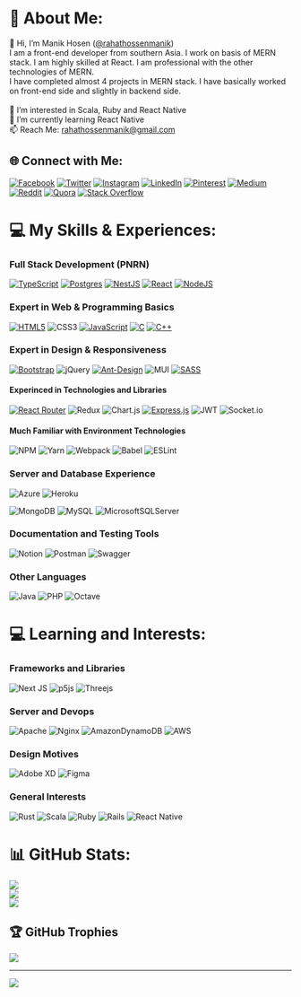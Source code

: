 # 👤 About Me:
👋 Hi, I’m Manik Hosen ([@rahathossenmanik](https://github.com/rahathossenmanik))<br>I am a front-end developer from southern Asia. I work on basis of MERN stack. I am highly skilled at React. I am professional with the other technologies of MERN.<br>I have completed almost 4 projects in MERN stack. I have basically worked on front-end side and slightly in backend side.<br><br>👀 I’m interested in Scala, Ruby and React Native<br>🌱 I’m currently learning React Native<br>📫 Reach Me: rahathossenmanik@gmail.com


## 🌐 Connect with Me:
[![Facebook](https://img.shields.io/badge/Facebook-%231877F2.svg?logo=Facebook&logoColor=white)](https://facebook.com/rahathosenmanik)
[![Twitter](https://img.shields.io/badge/Twitter-%231DA1F2.svg?logo=Twitter&logoColor=white)](https://twitter.com/rahathosenmanik)
[![Instagram](https://img.shields.io/badge/Instagram-%23E4405F.svg?logo=Instagram&logoColor=white)](https://instagram.com/rahathossenmanik)
[![LinkedIn](https://img.shields.io/badge/LinkedIn-%230077B5.svg?logo=linkedin&logoColor=white)](https://linkedin.com/in/rahathossenmanik)
[![Pinterest](https://img.shields.io/badge/Pinterest-%23E60023.svg?logo=Pinterest&logoColor=white)](https://pinterest.com/rahathossenmanik)
[![Medium](https://img.shields.io/badge/Medium-12100E?logo=medium&logoColor=white)](https://medium.com/@rahathossenmanik)
[![Reddit](https://img.shields.io/badge/Reddit-%23FF4500.svg?logo=Reddit&logoColor=white)](https://reddit.com/user/rahathossenmanik)
[![Quora](https://img.shields.io/badge/Quora-%23B92B27.svg?logo=Quora&logoColor=white)](https://quora.com/profile/Manik-Hosen-2)
[![Stack Overflow](https://img.shields.io/badge/-Stackoverflow-FE7A16?logo=stack-overflow&logoColor=white)](https://stackoverflow.com/users/9495126) 

# 💻 My Skills & Experiences:

### Full Stack Development (PNRN)
[![TypeScript](https://img.shields.io/badge/typescript-%23007ACC.svg?style=for-the-badge&logo=typescript&logoColor=white)](https://github.com/topics/typescript?q=user:rahathossenmanik)
[![Postgres](https://img.shields.io/badge/postgres-%23316192.svg?style=for-the-badge&logo=postgresql&logoColor=white)](https://github.com/topics/postgresql?q=user:rahathossenmanik)
[![NestJS](https://img.shields.io/badge/nestjs-%23E0234E.svg?style=for-the-badge&logo=nestjs&logoColor=white)](https://github.com/topics/nestjs?q=user:rahathossenmanik)
[![React](https://img.shields.io/badge/react-%2320232a.svg?style=for-the-badge&logo=react&logoColor=%2361DAFB)](https://github.com/topics/react?q=user:rahathossenmanik)
[![NodeJS](https://img.shields.io/badge/node.js-6DA55F?style=for-the-badge&logo=node.js&logoColor=white)](https://github.com/topics/nodejs?q=user:rahathossenmanik)

### Expert in Web & Programming Basics
[![HTML5](https://img.shields.io/badge/html5-%23E34F26.svg?style=for-the-badge&logo=html5&logoColor=white)](https://github.com/rahathossenmanik?tab=repositories&language=html)
![CSS3](https://img.shields.io/badge/css3-%231572B6.svg?style=for-the-badge&logo=css3&logoColor=white)
[![JavaScript](https://img.shields.io/badge/javascript-%23323330.svg?style=for-the-badge&logo=javascript&logoColor=%23F7DF1E)](https://github.com/rahathossenmanik?tab=repositories&language=javascript)
[![C](https://img.shields.io/badge/c-%2300599C.svg?style=for-the-badge&logo=c&logoColor=white)](https://github.com/rahathossenmanik?tab=repositories&language=C)
[![C++](https://img.shields.io/badge/c++-%2300599C.svg?style=for-the-badge&logo=c%2B%2B&logoColor=white)](https://github.com/rahathossenmanik?tab=repositories&language=C%2B%2B)

### Expert in Design & Responsiveness
[![Bootstrap](https://img.shields.io/badge/bootstrap-%23563D7C.svg?style=for-the-badge&logo=bootstrap&logoColor=white)](https://github.com/topics/bootstrap?q=user:rahathossenmanik)
![jQuery](https://img.shields.io/badge/jquery-%230769AD.svg?style=for-the-badge&logo=jquery&logoColor=white)
[![Ant-Design](https://img.shields.io/badge/-AntDesign-%230170FE?style=for-the-badge&logo=ant-design&logoColor=white)](https://github.com/topics/ant-design?q=user:rahathossenmanik)
![MUI](https://img.shields.io/badge/MUI-%230081CB.svg?style=for-the-badge&logo=material-ui&logoColor=white)
[![SASS](https://img.shields.io/badge/SASS-hotpink.svg?style=for-the-badge&logo=SASS&logoColor=white)](https://github.com/topics/scss?q=user:rahathossenmanik)

#### Experinced in Technologies and Libraries
[![React Router](https://img.shields.io/badge/React_Router-CA4245?style=for-the-badge&logo=react-router&logoColor=white)](https://github.com/topics/react-router?q=user:rahathossenmanik)
![Redux](https://img.shields.io/badge/redux-%23593d88.svg?style=for-the-badge&logo=redux&logoColor=white)
![Chart.js](https://img.shields.io/badge/chart.js-F5788D.svg?style=for-the-badge&logo=chart.js&logoColor=white)
[![Express.js](https://img.shields.io/badge/express.js-%23404d59.svg?style=for-the-badge&logo=express&logoColor=%2361DAFB)](https://github.com/topics/express?q=user:rahathossenmanik)
![JWT](https://img.shields.io/badge/JWT-black?style=for-the-badge&logo=JSON%20web%20tokens)
![Socket.io](https://img.shields.io/badge/Socket.io-black?style=for-the-badge&logo=socket.io&badgeColor=010101)
<!--![Pug](https://img.shields.io/badge/Pug-FFF?style=for-the-badge&logo=pug&logoColor=A86454)-->
<!--![Styled Components](https://img.shields.io/badge/styled--components-DB7093?style=for-the-badge&logo=styled-components&logoColor=white)-->

#### Much Familiar with Environment Technologies
![NPM](https://img.shields.io/badge/NPM-%23000000.svg?style=for-the-badge&logo=npm&logoColor=white)
![Yarn](https://img.shields.io/badge/yarn-%232C8EBB.svg?style=for-the-badge&logo=yarn&logoColor=white)
![Webpack](https://img.shields.io/badge/webpack-%238DD6F9.svg?style=for-the-badge&logo=webpack&logoColor=black)
![Babel](https://img.shields.io/badge/Babel-F9DC3e?style=for-the-badge&logo=babel&logoColor=black)
![ESLint](https://img.shields.io/badge/ESLint-4B3263?style=for-the-badge&logo=eslint&logoColor=white)
<!--![Svelte](https://img.shields.io/badge/svelte-%23f1413d.svg?style=for-the-badge&logo=svelte&logoColor=white)-->

### Server and Database Experience
![Azure](https://img.shields.io/badge/azure-%230072C6.svg?style=for-the-badge&logo=azure-devops&logoColor=white)
![Heroku](https://img.shields.io/badge/heroku-%23430098.svg?style=for-the-badge&logo=heroku&logoColor=white)

![MongoDB](https://img.shields.io/badge/MongoDB-%234ea94b.svg?style=for-the-badge&logo=mongodb&logoColor=white)
![MySQL](https://img.shields.io/badge/mysql-%2300f.svg?style=for-the-badge&logo=mysql&logoColor=white)
![MicrosoftSQLServer](https://img.shields.io/badge/Microsoft%20SQL%20Sever-CC2927?style=for-the-badge&logo=microsoft%20sql%20server&logoColor=white) 
<!--![SQLite](https://img.shields.io/badge/sqlite-%2307405e.svg?style=for-the-badge&logo=sqlite&logoColor=white)-->

### Documentation and Testing Tools
![Notion](https://img.shields.io/badge/Notion-%23000000.svg?style=for-the-badge&logo=notion&logoColor=white)
![Postman](https://img.shields.io/badge/Postman-FF6C37?style=for-the-badge&logo=postman&logoColor=white)
![Swagger](https://img.shields.io/badge/-Swagger-%23Clojure?style=for-the-badge&logo=swagger&logoColor=white)
<!--![Portfolio](https://img.shields.io/badge/Portfolio-%23000000.svg?style=for-the-badge&logo=firefox&logoColor=#FF7139)-->
<!--![Gradle](https://img.shields.io/badge/Gradle-02303A.svg?style=for-the-badge&logo=Gradle&logoColor=white)-->

### Other Languages
![Java](https://img.shields.io/badge/java-%23ED8B00.svg?style=for-the-badge&logo=java&logoColor=white)
![PHP](https://img.shields.io/badge/php-%23777BB4.svg?style=for-the-badge&logo=php&logoColor=white)
![Octave](https://img.shields.io/badge/OCTAVE-darkblue?style=for-the-badge&logo=octave&logoColor=fcd683)

# 💻 Learning and Interests:

### Frameworks and Libraries
![Next JS](https://img.shields.io/badge/Next-black?style=for-the-badge&logo=next.js&logoColor=white)
![p5js](https://img.shields.io/badge/p5.js-ED225D?style=for-the-badge&logo=p5.js&logoColor=FFFFFF)
![Threejs](https://img.shields.io/badge/threejs-black?style=for-the-badge&logo=three.js&logoColor=white)

### Server and Devops
![Apache](https://img.shields.io/badge/apache-%23D42029.svg?style=for-the-badge&logo=apache&logoColor=white)
![Nginx](https://img.shields.io/badge/nginx-%23009639.svg?style=for-the-badge&logo=nginx&logoColor=white)
![AmazonDynamoDB](https://img.shields.io/badge/Amazon%20DynamoDB-4053D6?style=for-the-badge&logo=Amazon%20DynamoDB&logoColor=white)
![AWS](https://img.shields.io/badge/AWS-%23FF9900.svg?style=for-the-badge&logo=amazon-aws&logoColor=white)

### Design Motives
![Adobe XD](https://img.shields.io/badge/Adobe%20XD-470137?style=for-the-badge&logo=Adobe%20XD&logoColor=#FF61F6) 
![Figma](https://img.shields.io/badge/figma-%23F24E1E.svg?style=for-the-badge&logo=figma&logoColor=white)
<!--![Adobe Illustrator](https://img.shields.io/badge/adobeillustrator-%23FF9A00.svg?style=for-the-badge&logo=adobeillustrator&logoColor=white)
![Adobe InDesign](https://img.shields.io/badge/Adobe%20InDesign-49021F?style=for-the-badge&logo=adobeindesign&logoColor=white)
![Adobe Photoshop](https://img.shields.io/badge/adobephotoshop-%2331A8FF.svg?style=for-the-badge&logo=adobephotoshop&logoColor=white)
![Adobe Premiere Pro](https://img.shields.io/badge/Adobe%20Premiere%20Pro-9999FF.svg?style=for-the-badge&logo=Adobe%20Premiere%20Pro&logoColor=white)
![Sketch](https://img.shields.io/badge/Sketch-FFB387?style=for-the-badge&logo=sketch&logoColor=black)-->

### General Interests
![Rust](https://img.shields.io/badge/rust-%23000000.svg?style=for-the-badge&logo=rust&logoColor=white)
![Scala](https://img.shields.io/badge/scala-%23DC322F.svg?style=for-the-badge&logo=scala&logoColor=white)
![Ruby](https://img.shields.io/badge/ruby-%23CC342D.svg?style=for-the-badge&logo=ruby&logoColor=white)
![Rails](https://img.shields.io/badge/rails-%23CC0000.svg?style=for-the-badge&logo=ruby-on-rails&logoColor=white)
![React Native](https://img.shields.io/badge/react_native-%2320232a.svg?style=for-the-badge&logo=react&logoColor=%2361DAFB)

# 📊 GitHub Stats:
![](https://github-readme-stats.vercel.app/api?username=rahathossenmanik&theme=react&hide_border=false&include_all_commits=true&count_private=true)<br/>
![](https://github-readme-streak-stats.herokuapp.com/?user=rahathossenmanik&theme=react&hide_border=false)<br/>
![](https://github-readme-stats.vercel.app/api/top-langs/?username=rahathossenmanik&theme=react&hide_border=false&include_all_commits=true&count_private=true&layout=compact)

## 🏆 GitHub Trophies
![](https://github-profile-trophy.vercel.app/?username=rahathossenmanik&theme=onestar&no-frame=false&no-bg=false&margin-w=4)

---
[![](https://visitcount.itsvg.in/api?id=rahathossenmanik&icon=5&color=0)](https://visitcount.itsvg.in)

  <!--## 💰 Donate Me
  [![PayPal](https://img.shields.io/badge/PayPal-00457C?style=for-the-badge&logo=paypal&logoColor=white)](https://paypal.me/Rastercell) -->

  
<!-- Proudly created with GPRM ( https://gprm.itsvg.in ) -->

<!---
rahathossenmanik/rahathossenmanik is a ✨ special ✨ repository because its `README.md` (this file) appears on your GitHub profile.
You can click the Preview link to take a look at your changes.
--->

